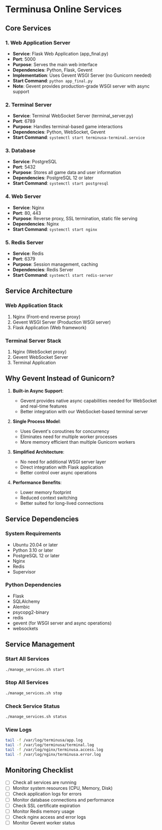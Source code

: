 # Terminusa Online Services

## Core Services

### 1. Web Application Server
- **Service**: Flask Web Application (app_final.py)
- **Port**: 5000
- **Purpose**: Serves the main web interface
- **Dependencies**: Python, Flask, Gevent
- **Implementation**: Uses Gevent WSGI Server (no Gunicorn needed)
- **Start Command**: `python app_final.py`
- **Note**: Gevent provides production-grade WSGI server with async support

### 2. Terminal Server
- **Service**: Terminal WebSocket Server (terminal_server.py)
- **Port**: 6789
- **Purpose**: Handles terminal-based game interactions
- **Dependencies**: Python, WebSocket, Gevent
- **Start Command**: `systemctl start terminusa-terminal.service`

### 3. Database
- **Service**: PostgreSQL
- **Port**: 5432
- **Purpose**: Stores all game data and user information
- **Dependencies**: PostgreSQL 12 or later
- **Start Command**: `systemctl start postgresql`

### 4. Web Server
- **Service**: Nginx
- **Port**: 80, 443
- **Purpose**: Reverse proxy, SSL termination, static file serving
- **Dependencies**: Nginx
- **Start Command**: `systemctl start nginx`

### 5. Redis Server
- **Service**: Redis
- **Port**: 6379
- **Purpose**: Session management, caching
- **Dependencies**: Redis Server
- **Start Command**: `systemctl start redis-server`

## Service Architecture

### Web Application Stack
1. Nginx (Front-end reverse proxy)
2. Gevent WSGI Server (Production WSGI server)
3. Flask Application (Web framework)

### Terminal Server Stack
1. Nginx (WebSocket proxy)
2. Gevent WebSocket Server
3. Terminal Application

## Why Gevent Instead of Gunicorn?

1. **Built-in Async Support**: 
   - Gevent provides native async capabilities needed for WebSocket and real-time features
   - Better integration with our WebSocket-based terminal server

2. **Single Process Model**: 
   - Uses Gevent's coroutines for concurrency
   - Eliminates need for multiple worker processes
   - More memory efficient than multiple Gunicorn workers

3. **Simplified Architecture**:
   - No need for additional WSGI server layer
   - Direct integration with Flask application
   - Better control over async operations

4. **Performance Benefits**:
   - Lower memory footprint
   - Reduced context switching
   - Better suited for long-lived connections

## Service Dependencies

### System Requirements
- Ubuntu 20.04 or later
- Python 3.10 or later
- PostgreSQL 12 or later
- Nginx
- Redis
- Supervisor

### Python Dependencies
- Flask
- SQLAlchemy
- Alembic
- psycopg2-binary
- redis
- gevent (for WSGI server and async operations)
- websockets

## Service Management

### Start All Services
```bash
./manage_services.sh start
```

### Stop All Services
```bash
./manage_services.sh stop
```

### Check Service Status
```bash
./manage_services.sh status
```

### View Logs
```bash
tail -f /var/log/terminusa/app.log
tail -f /var/log/terminusa/terminal.log
tail -f /var/log/nginx/terminusa.access.log
tail -f /var/log/nginx/terminusa.error.log
```

## Monitoring Checklist

- [ ] Check all services are running
- [ ] Monitor system resources (CPU, Memory, Disk)
- [ ] Check application logs for errors
- [ ] Monitor database connections and performance
- [ ] Check SSL certificate expiration
- [ ] Monitor Redis memory usage
- [ ] Check nginx access and error logs
- [ ] Monitor Gevent worker status
